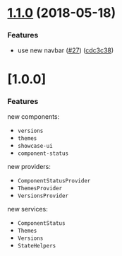 <a name="1.1.0"></a>
# [1.1.0](https://github.com/ovh-ux/ovh-documentation-toolkit/compare/v1.0.1...v1.1.0) (2018-05-18)


### Features

* use new navbar ([#27](https://github.com/ovh-ux/ovh-documentation-toolkit/issues/27)) ([cdc3c38](https://github.com/ovh-ux/ovh-documentation-toolkit/commit/cdc3c38))



<a name="1.0.0"></a>
# [1.0.0]

### Features

new components:
- `versions`
- `themes`
- `showcase-ui`
- `component-status`

new providers:
- `ComponentStatusProvider`
- `ThemesProvider`
- `VersionsProvider`

new services:
- `ComponentStatus`
- `Themes`
- `Versions`
- `StateHelpers`
